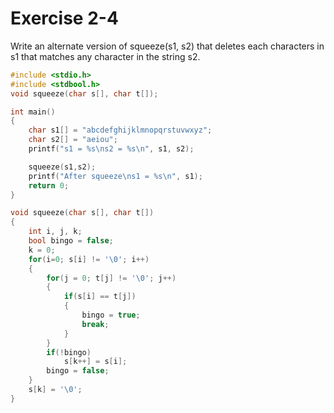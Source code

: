 # Exercise 2-4

Write an alternate version of squeeze(s1, s2) that deletes each characters in s1 that matches any character in the string s2.


```c
#include <stdio.h>
#include <stdbool.h>
void squeeze(char s[], char t[]);

int main()
{
    char s1[] = "abcdefghijklmnopqrstuvwxyz";
    char s2[] = "aeiou";
    printf("s1 = %s\ns2 = %s\n", s1, s2);

    squeeze(s1,s2);
    printf("After squeeze\ns1 = %s\n", s1);
    return 0;
}

void squeeze(char s[], char t[])
{
    int i, j, k;
    bool bingo = false;
    k = 0;
    for(i=0; s[i] != '\0'; i++)
    {
        for(j = 0; t[j] != '\0'; j++)
        {
            if(s[i] == t[j])
            {
                bingo = true;
                break;
            }
        }
        if(!bingo)
            s[k++] = s[i];
        bingo = false;
    }
    s[k] = '\0';
}
```
